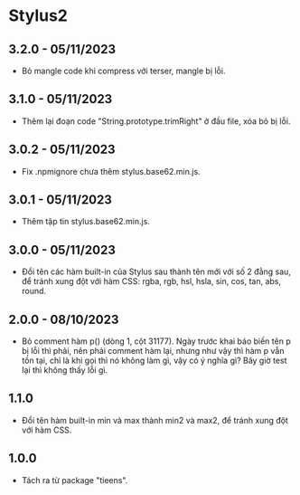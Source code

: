 # Stylus2

## 3.2.0 - 05/11/2023

- Bỏ mangle code khi compress với terser, mangle bị lỗi.

## 3.1.0 - 05/11/2023

- Thêm lại đoạn code "String.prototype.trimRight" ở đầu file, xóa bỏ bị lỗi.

## 3.0.2 - 05/11/2023

- Fix .npmignore chưa thêm stylus.base62.min.js.

## 3.0.1 - 05/11/2023

- Thêm tập tin stylus.base62.min.js.

## 3.0.0 - 05/11/2023

- Đổi tên các hàm built-in của Stylus sau thành tên mới với số 2 đằng sau, để tránh xung đột với hàm CSS: rgba, rgb, hsl, hsla, sin, cos, tan, abs, round.

## 2.0.0 - 08/10/2023

- Bỏ comment hàm p() (dòng 1, cột 31177). Ngày trước khai báo biến tên p bị lỗi thì phải, nên phải comment hàm lại, nhưng như vậy thì hàm p vẫn tồn tại, chỉ là khi gọi thì nó không làm gì, vậy có ý nghĩa gì? Bây giờ test lại thì không thấy lỗi gì.

## 1.1.0

- Đổi tên hàm built-in min và max thành min2 và max2, để tránh xung đột với hàm CSS.

## 1.0.0

- Tách ra từ package "tieens".
